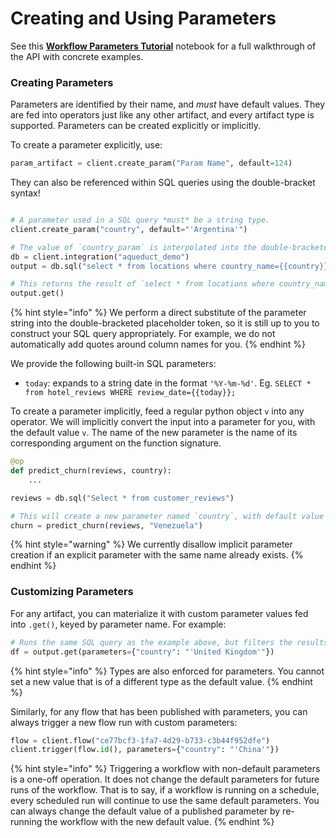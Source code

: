 # Creating and Using Parameters

See this [**Workflow Parameters Tutorial**](../example-workflows/using-parameters.md) notebook for a full walkthrough of the API with concrete examples.

### Creating Parameters

Parameters are identified by their name, and *must* have default values. They are fed into operators just like any other artifact, and 
every artifact type is supported. Parameters can be created explicitly or implicitly.

To create a parameter explicitly, use:

```python
param_artifact = client.create_param("Param Name", default=124) 
```

They can also be referenced within SQL queries using the double-bracket syntax!
```python

# A parameter used in a SQL query *must* be a string type.
client.create_param("country", default="'Argentina'")

# The value of `country_param` is interpolated into the double-bracketed placeholder.
db = client.integration("aqueduct_demo")
output = db.sql("select * from locations where country_name={{country}}")

# This returns the result of `select * from locations where country_name='Argentina';`
output.get()
```

{% hint style="info" %}
We perform a direct substitute of the parameter string into the double-bracketed placeholder token,
so it is still up to you to construct your SQL query appropriately. For example, we do not automatically
add quotes around column names for you.
{% endhint %}

We provide the following built-in SQL parameters:
- `today`: expands to a string date in the format `'%Y-%m-%d'`. Eg. `SELECT * from hotel_reviews WHERE review_date={{today}};`

To create a parameter implicitly, feed a regular python object `v` into any operator. We will implicitly convert the input into a parameter for you, with the default value `v`. 
The name of the new parameter is the name of its corresponding argument on the function signature.

```python
@op
def predict_churn(reviews, country):
    ...

reviews = db.sql("Select * from customer_reviews")

# This will create a new parameter named `country`, with default value `Venezuela`.
churn = predict_churn(reviews, "Venezuela")
```

{% hint style="warning" %}
We currently disallow implicit parameter creation if an explicit parameter with the same name already exists.
{% endhint %}


### Customizing Parameters
For any artifact, you can materialize it with custom parameter values fed into `.get()`, keyed by parameter name. For example:

```python
# Runs the same SQL query as the example above, but filters the results to a different country.
df = output.get(parameters={"country": "'United Kingdom'"})
```

{% hint style="info" %}
Types are also enforced for parameters. You cannot set a new value that is of a different type as the default value.
{% endhint %}

Similarly, for any flow that has been published with parameters, you can always trigger a new flow run with custom parameters:
```python
flow = client.flow("ce77bcf3-1fa7-4d29-b733-c3b44f952dfe")
client.trigger(flow.id(), parameters={"country": "'China'"})
```

{% hint style="info" %}
Triggering a workflow with non-default parameters is a one-off operation. It does not change the default parameters for future runs of the workflow.
That is to say, if a workflow is running on a schedule, every scheduled run will continue to use the same default parameters. 
You can always change the default value  of a published parameter by re-running the workflow with the new default value.
{% endhint %}
